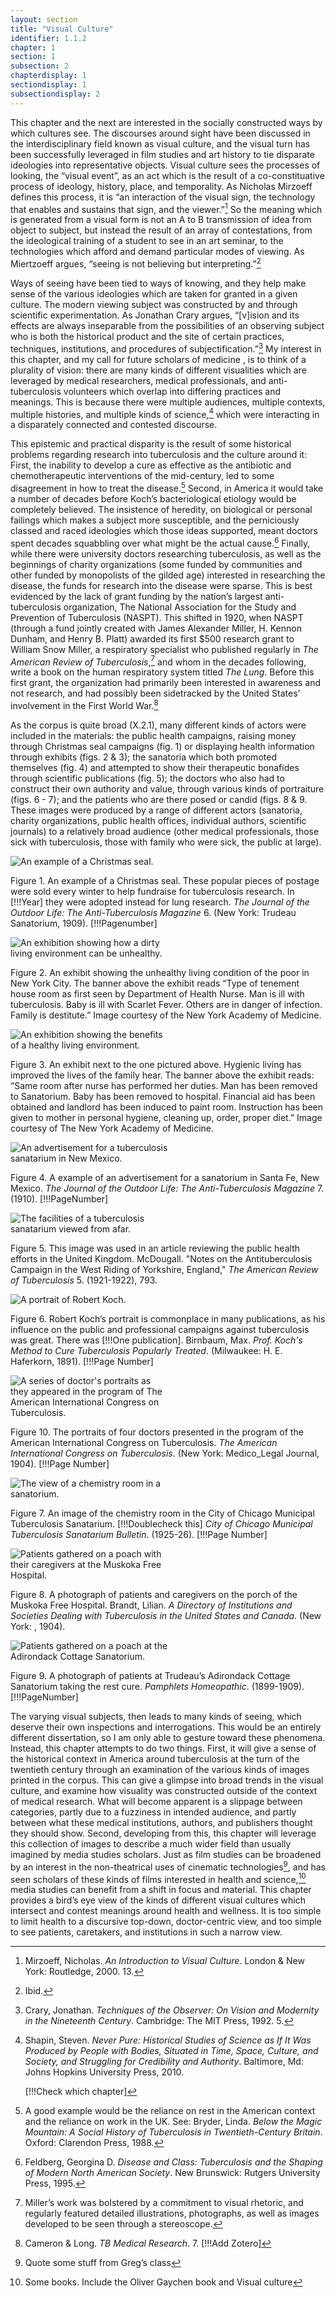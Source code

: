 ```yaml
---
layout: section
title: "Visual Culture"
identifier: 1.1.2
chapter: 1
section: 1
subsection: 2
chapterdisplay: 1
sectiondisplay: 1
subsectiondisplay: 2
---
```


This chapter and the next are interested in the socially constructed ways by which cultures see. The discourses around sight have been discussed in the interdisciplinary field known as visual culture, and the visual turn has been successfully leveraged in film studies and art history to tie disparate ideologies into representative objects. Visual culture sees the processes of looking, the “visual event”, as an act which is the result of a co-constituative process of ideology, history, place, and temporality. As Nicholas Mirzoeff defines this process, it is “an interaction of the visual sign, the technology that enables and sustains that sign, and the viewer.”[^fn1] So the meaning which is generated from a visual form is not an A to B transmission of idea from object to subject, but instead the result of an array of contestations, from the ideological training of a student to see in an art seminar, to the technologies which afford and demand particular modes of viewing. As Miertzoeff argues, “seeing is not believing but interpreting.”[^fn2]

Ways of seeing have been tied to ways of knowing, and they help make sense of the various ideologies which are taken for granted in a given culture. The modern viewing subject was constructed by and through scientific experimentation. As Jonathan Crary argues, “[v]ision and its effects are always inseparable from the possibilities of an observing subject who is both the historical product and the site of certain practices, techniques, institutions, and procedures of subjectification.”[^fn3] My interest in this chapter, and my call for future scholars of medicine , is to think of a plurality of vision: there are many kinds of different visualities which are leveraged by medical researchers, medical professionals, and anti-tuberculosis volunteers which overlap into differing practices and meanings. This is because there were multiple audiences, multiple contexts, multiple histories, and multiple kinds of science,[^fn4] which were interacting in a disparately connected and contested discourse.

This epistemic and practical disparity is the result of some historical problems regarding research into tuberculosis and the culture around it: First, the inability to develop a cure as effective as the antibiotic and chemotherapeutic interventions of the mid-century, led to some disagreement in how to treat the disease.[^fn5] Second, in America it would take a number of decades before Koch’s bacteriological etiology would be completely believed. The insistence of heredity, on biological or personal failings which makes a subject more susceptible, and the perniciously classed and raced ideologies which those ideas supported, meant doctors spent decades squabbling over what might be the actual cause.[^fn6] Finally, while there were university doctors researching tuberculosis, as well as the beginnings of charity organizations (some funded by communities and other funded by monopolists of the gilded age) interested in researching the disease, the funds for research into the disease were sparse. This is best evidenced by the lack of grant funding by the nation’s largest anti-tuberculosis organization, The National Association for the Study and Prevention of Tuberculosis (NASPT). This shifted in 1920, when NASPT (through a fund jointly created with James Alexander Miller, H. Kennon Dunham, and Henry B. Platt) awarded its first $500 research grant to William Snow Miller, a respiratory specialist who published regularly in *The American Review of Tuberculosis*,[^fn7] and whom in the decades following, write a book on the human respiratory system titled *The Lung*. Before this first grant, the organization had primarily been interested in awareness and not research, and had possibly been sidetracked by the United States’ involvement in the First World War.[^fn8] 

As the corpus is quite broad (X.2.1), many different kinds of actors were included in the materials: the public health campaigns, raising money through Christmas seal campaigns (fig. 1) or displaying health information through exhibits (figs. 2 & 3); the sanatoria which both promoted themselves (fig. 4) and attempted to show their therapeutic bonafides through scientific publications (fig. 5); the doctors who also had to construct their own authority and value, through various kinds of portraiture (figs. 6 - 7); and the patients who are there posed or candid (figs. 8 & 9. These images were produced by a range of different actors (sanatoria, charity organizations, public health offices, individual authors, scientific journals) to a relatively broad audience (other medical professionals, those sick with tuberculosis, those with family who were sick, the public at large).

<img id="TheJournaloftheOutdoorLif6_1909_381" src="{{ site.baseurl }}/assets/items/TheJournaloftheOutdoorLif6_1909_381.jpg" alt="An example of a Christmas seal." style="max-width:50%;height:auto;">

Figure 1. An example of a Christmas seal. These popular pieces of postage were sold every winter to help fundraise for tuberculosis research. In [!!!Year] they were adopted instead for lung research. *The Journal of the Outdoor Life: The Anti-Tuberculosis Magazine* 6. (New York: Trudeau Sanatorium, 1909). [!!!Pagenumber]

<img id="FirstHealthExposition_1921_0002" src="{{ site.baseurl }}/assets/items/FirstHealthExposition_1921_0002.jpg" alt="An exhibition showing how a dirty living environment can be unhealthy." style="max-width:50%;height:auto;">

Figure 2. An exhibit showing the unhealthy living condition of the poor in New York City. The banner above the exhibit reads “Type of tenement house room as first seen by Department of Health Nurse. Man is ill with tuberculosis. Baby is ill with Scarlet Fever. Others are in danger of infection. Family is destitute.” Image courtesy of the New York Academy of Medicine.

<img id="FirstHealthExposition_1921_0001_cropped_" src="{{ site.baseurl }}/assets/items/FirstHealthExposition_1921_0001.jpg" alt="An exhibition showing the benefits of a healthy living environment." style="max-width:50%;height:auto;">

Figure 3. An exhibit next to the one pictured above. Hygienic living has improved the lives of the family hear. The banner above the exhibit reads: “Same room after nurse has performed her duties. Man has been removed to Sanatorium. Baby has been removed to hospital. Financial aid has been obtained and landlord has been induced to paint room. Instruction has been given to mother in personal hygiene, cleaning up, order, proper diet.” Image courtesy of The New York Academy of Medicine.

<img id="TheJournaloftheOutdoorLif17_1920_108" src="{{ site.baseurl }}/assets/items/TheJournaloftheOutdoorLif17_1920_108.jpg" alt="An advertisement for a tuberculosis sanatarium in New Mexico." style="max-width:50%;height:auto;">

Figure 4. A example of an advertisement for a sanatorium in Santa Fe, New Mexico. *The Journal of the Outdoor Life: The Anti-Tuberculosis Magazine* 7. (1910). [!!!PageNumber]

<img id="TheAmericanReviewofTuberc5_1921-1922_920" src="{{ site.baseurl }}/assets/items/TheAmericanReviewofTuberc5_1921-1922_920.jpg" alt="The facilities of a tuberculosis sanatarium viewed from afar." style="max-width:50%;height:auto;">

Figure 5. This image was used in an article reviewing the public health efforts in the United Kingdom. McDougall. "Notes on the Antituberculosis Campaign in the West Riding of Yorkshire, England," *The American Review of Tuberculosis* 5. (1921-1922), 793.

<img id="Birnbaum_ProfKochsMethodtoCureTub_1891_7" src="{{ site.baseurl }}/assets/items/Birnbaum_ProfKochsMethodtoCureTub_1891_7.jpg" alt="A portrait of Robert Koch." style="max-width:50%;height:auto;">

Figure 6. Robert Koch’s portrait is commonplace in many publications, as his influence on the public and professional campaigns against tuberculosis was great. There was [!!!One publication]. Birnbaum, Max. *Prof. Koch's Method to Cure Tuberculosis Popularly Treated*. (Milwaukee: H. E. Haferkorn, 1891). [!!!Page Number]

<img id="AmericanIntlCongressonTB_1904_376" src="{{ site.baseurl }}/assets/items/AmericanIntlCongressonTB_1904_376.jpg" alt="A series of doctor's portraits as they appeared in the program of The American International Congress on Tuberculosis." style="max-width:50%;height:auto;">

Figure 10. The portraits of four doctors presented in the program of the American International Congress on Tuberculosis. *The American International Congress on Tuberculosis*. (New York: Medico_Legal Journal, 1904). [!!!Page Number]

<img id="CityofChicagoMunicipalTub5-_1925-26_192a" src="{{ site.baseurl }}/assets/items/CityofChicagoMunicipalTub5-_1925-26_192a.jpg" alt="The view of a chemistry room in a sanatorium." style="max-width:50%;height:auto;">

Figure 7. An image of the chemistry room in the City of Chicago Municipal Tuberculosis Sanatarium. [!!!Doublecheck this] *City of Chicago Municipal Tuberculosis Sanatarium Bulletin*. (1925-26). [!!!Page Number]

<img id="Brandt_ADirectoryofInstitutionsa_1904_161b" src="{{ site.baseurl }}/assets/items/Brandt_ADirectoryofInstitutionsa_1904_161b.jpg" alt="Patients gathered on a poach with their caregivers at the Muskoka Free Hospital." style="max-width:50%;height:auto;">

Figure 8. A photograph of patients and caregivers on the porch of the Muskoka Free Hospital. Brandt, Lilian. *A Directory of Institutions and Societies Dealing with Tuberculosis in the United States and Canada*. (New York: , 1904).

<img id="_PamphletsHomeopathic_1899-1909_222" src="{{ site.baseurl }}/assets/items/PamphletsHomeopathic_1899-1909_222.jpg" alt="Patients gathered on a poach at the Adirondack Cottage Sanatorium." style="max-width:50%;height:auto;">

Figure 9. A photograph of patients at Trudeau’s Adirondack Cottage Sanatorium taking the rest cure. *Pamphlets Homeopathic*. (1899-1909). [!!!PageNumber]

<span id="definition-interdisc">The varying visual</span> subjects, then leads to many kinds of seeing, which deserve their own inspections and interrogations. This would be an entirely different dissertation, so I am only able to gesture toward these phenomena. Instead, this chapter attempts to do two things. First, it will give a sense of the historical context in America around tuberculosis at the turn of the twentieth century through an examination of the various kinds of images printed in the corpus. This can give a glimpse into broad trends in the visual culture, and examine how visuality was constructed outside of the context of medical research. What will become apparent is a slippage between categories, partly due to a fuzziness in intended audience, and partly between what these medical institutions, authors, and publishers thought they should show. Second, developing from this, this chapter will leverage this collection of images to describe a much wider field than usually imagined by media studies scholars. Just as film studies can be broadened by an interest in the non-theatrical uses of cinematic technologies[^fn9], and has seen scholars of these kinds of films interested in health and science,[^fn10] media studies can benefit from a shift in focus and material. This chapter provides a bird’s eye view of the kinds of different visual cultures which intersect and contest meanings around health and wellness. It is too simple to limit health to a discursive top-down, doctor-centric view, and too simple to see patients, caretakers, and institutions in such a narrow view.

[^fn1]: Mirzoeff, Nicholas. *An Introduction to Visual Culture*. London & New York: Routledge, 2000. 13.

[^fn2]: Ibid.

[^fn3]: Crary, Jonathan. *Techniques of the Observer: On Vision and Modernity in the Nineteenth Century*. Cambridge: The MIT Press, 1992. 5.

[^fn4]: Shapin, Steven. *Never Pure: Historical Studies of Science as If It Was Produced by People with Bodies, Situated in Time, Space, Culture, and Society, and Struggling for Credibility and Authority*. Baltimore, Md: Johns Hopkins University Press, 2010.
	
	[!!!Check which chapter]

[^fn5]: A good example would be the reliance on rest in the American context and the reliance on work in the UK. See: Bryder, Linda. *Below the Magic Mountain: A Social History of Tuberculosis in Twentieth-Century Britain*. Oxford: Clarendon Press, 1988.

[^fn6]: Feldberg, Georgina D. *Disease and Class: Tuberculosis and the Shaping of Modern North American Society*. New Brunswick: Rutgers University Press, 1995.

[^fn7]: Miller’s work was bolstered by a commitment to visual rhetoric, and regularly featured detailed illustrations, photographs, as well as images developed to be seen through a stereoscope.

[^fn8]: Cameron & Long. *TB Medical Research*. 7. [!!!Add Zotero]

[^fn9]: Quote some stuff from Greg’s class

[^fn10]: Some books. Include the Oliver Gaychen book and Visual culture
